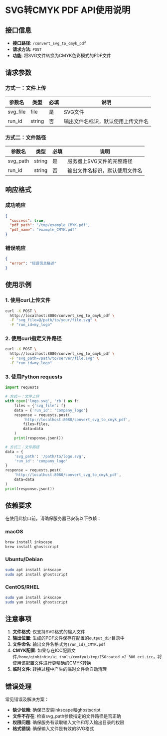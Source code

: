 # SVG转CMYK PDF API使用说明

## 接口信息

- **接口路径**: `/convert_svg_to_cmyk_pdf`
- **请求方法**: `POST`
- **功能**: 将SVG文件转换为CMYK色彩模式的PDF文件

## 请求参数

### 方式一：文件上传

| 参数名 | 类型 | 必填 | 说明 |
|--------|------|------|------|
| svg_file | file | 是 | SVG文件 |
| run_id | string | 否 | 输出文件名标识，默认使用上传文件名 |

### 方式二：文件路径

| 参数名 | 类型 | 必填 | 说明 |
|--------|------|------|------|
| svg_path | string | 是 | 服务器上SVG文件的完整路径 |
| run_id | string | 否 | 输出文件名标识，默认使用文件名 |

## 响应格式

### 成功响应

```json
{
  "success": true,
  "pdf_path": "/tmp/example_CMYK.pdf",
  "pdf_name": "example_CMYK.pdf"
}
```

### 错误响应

```json
{
  "error": "错误信息描述"
}
```

## 使用示例

### 1. 使用curl上传文件

```bash
curl -X POST \
  http://localhost:8080/convert_svg_to_cmyk_pdf \
  -F "svg_file=@/path/to/your/file.svg" \
  -F "run_id=my_logo"
```

### 2. 使用curl指定文件路径

```bash
curl -X POST \
  http://localhost:8080/convert_svg_to_cmyk_pdf \
  -F "svg_path=/path/to/server/file.svg" \
  -F "run_id=my_logo"
```

### 3. 使用Python requests

```python
import requests

# 方式一：文件上传
with open('logo.svg', 'rb') as f:
    files = {'svg_file': f}
    data = {'run_id': 'company_logo'}
    response = requests.post(
        'http://localhost:8080/convert_svg_to_cmyk_pdf',
        files=files,
        data=data
    )
    print(response.json())

# 方式二：文件路径
data = {
    'svg_path': '/path/to/logo.svg',
    'run_id': 'company_logo'
}
response = requests.post(
    'http://localhost:8080/convert_svg_to_cmyk_pdf',
    data=data
)
print(response.json())
```

## 依赖要求

在使用此接口前，请确保服务器已安装以下依赖：

### macOS
```bash
brew install inkscape
brew install ghostscript
```

### Ubuntu/Debian
```bash
sudo apt install inkscape
sudo apt install ghostscript
```

### CentOS/RHEL
```bash
sudo yum install inkscape
sudo yum install ghostscript
```

## 注意事项

1. **文件格式**: 仅支持SVG格式的输入文件
2. **输出位置**: 生成的PDF文件保存在配置的`output_dir`目录中
3. **文件命名**: 输出文件名格式为`{run_id}_CMYK.pdf`
4. **CMYK配置**: 如果存在ICC配置文件`/home/qinbinbin/ai_tools/comfyui/tmp/ISOcoated_v2_300_eci.icc`，将使用该配置文件进行更精确的CMYK转换
5. **临时文件**: 转换过程中产生的临时文件会自动清理

## 错误处理

常见错误及解决方案：

- **缺少依赖**: 确保已安装inkscape和ghostscript
- **文件不存在**: 检查svg_path参数指定的文件路径是否正确
- **权限问题**: 确保服务有读取输入文件和写入输出目录的权限
- **格式错误**: 确保输入文件是有效的SVG格式